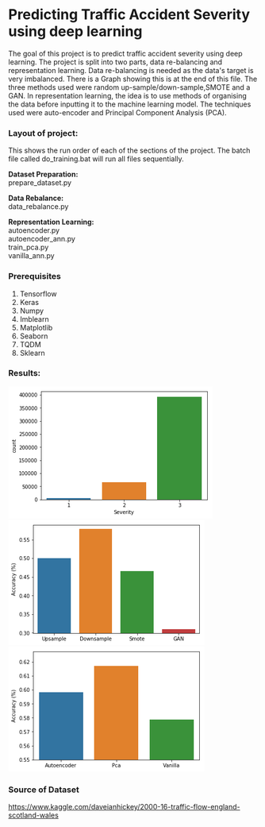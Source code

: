 
# Predicting Traffic Accident Severity using deep learning
The goal of this project is to predict traffic accident severity using deep learning. The project is split into two parts, 
data re-balancing and representation learning. Data re-balancing is needed as the
data's target is very imbalanced. There is a Graph showing this is at the end of this file. The three methods used were 
random up-sample/down-sample,SMOTE and a GAN. In representation learning, the idea is to use methods of organising the 
data before inputting it to the machine learning model. The techniques used were auto-encoder and Principal Component Analysis (PCA). 

### Layout of project:
This shows the run order of each of the sections of the project. The batch file called do_training.bat will run all files 
sequentially.

**Dataset Preparation:**  
prepare_dataset.py

**Data Rebalance:**  
data_rebalance.py

**Representation Learning:**  
autoencoder.py  
autoencoder_ann.py  
train_pca.py  
vanilla_ann.py  

### Prerequisites
 1) Tensorflow
 2) Keras
 3) Numpy
 4) Imblearn
 5) Matplotlib
 6) Seaborn
 7) TQDM
 8) Sklearn
 
### Results:
![results](img/data_count.png)  
![rebalance](img/rebalance.png)  
![repr](img/repr.png)

 ### Source of Dataset
https://www.kaggle.com/daveianhickey/2000-16-traffic-flow-england-scotland-wales